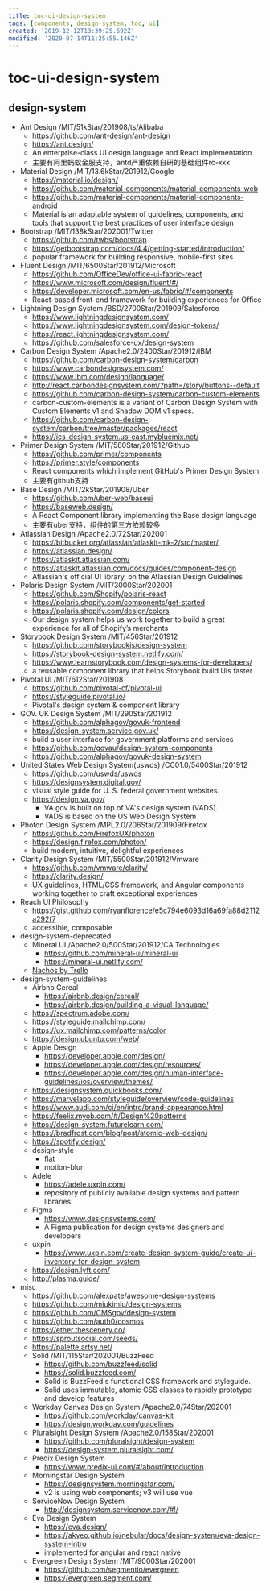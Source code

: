 ```yaml
---
title: toc-ui-design-system
tags: [components, design-system, toc, ui]
created: '2019-12-12T13:39:25.692Z'
modified: '2020-07-14T11:25:55.146Z'
---
```


# toc-ui-design-system

## design-system

- Ant Design  /MIT/51kStar/201908/ts/Alibaba
  - https://github.com/ant-design/ant-design
  - https://ant.design/
  - An enterprise-class UI design language and React implementation
  - 主要有阿里蚂蚁金服支持，antd严重依赖自研的基础组件rc-xxx
- Material Design  /MIT/13.6kStar/201912/Google
  - https://material.io/design/
  - https://github.com/material-components/material-components-web
  - https://github.com/material-components/material-components-android
  - Material is an adaptable system of guidelines, components, and tools that support the best practices of user interface design
- Bootstrap  /MIT/138kStar/202001/Twitter
  - https://github.com/twbs/bootstrap
  - https://getbootstrap.com/docs/4.4/getting-started/introduction/
  - popular framework for building responsive, mobile-first sites
- Fluent Design  /MIT/6500Star/201912/Microsoft
  - https://github.com/OfficeDev/office-ui-fabric-react
  - https://www.microsoft.com/design/fluent/#/
  - https://developer.microsoft.com/en-us/fabric/#/components
  - React-based front-end framework for building experiences for Office
- Lightning Design System  /BSD/2700Star/201909/Salesforce
  - https://www.lightningdesignsystem.com/
  - https://www.lightningdesignsystem.com/design-tokens/
  - https://react.lightningdesignsystem.com/
  - https://github.com/salesforce-ux/design-system
- Carbon Design System  /Apache2.0/2400Star/201912/IBM
  - https://github.com/carbon-design-system/carbon
  - https://www.carbondesignsystem.com/
  - https://www.ibm.com/design/language/
  - http://react.carbondesignsystem.com/?path=/story/buttons--default
  - https://github.com/carbon-design-system/carbon-custom-elements
  - carbon-custom-elements is a variant of Carbon Design System with Custom Elements v1 and Shadow DOM v1 specs.
  - https://github.com/carbon-design-system/carbon/tree/master/packages/react
  - https://ics-design-system.us-east.mybluemix.net/ 
- Primer Design System  /MIT/580Star/201912/Github
  - https://github.com/primer/components
  - https://primer.style/components
  - React components which implement GitHub's Primer Design System    
  - 主要有github支持
- Base Design  /MIT/2kStar/201908/Uber
  - https://github.com/uber-web/baseui
  - https://baseweb.design/
  - A React Component library implementing the Base design language
  - 主要有uber支持，组件的第三方依赖较多
- Atlassian Design   /Apache2.0/72Star/202001
  - https://bitbucket.org/atlassian/atlaskit-mk-2/src/master/
  - https://atlassian.design/
  - https://atlaskit.atlassian.com/
  - https://atlaskit.atlassian.com/docs/guides/component-design
  - Atlassian's official UI library, on the Atlassian Design Guidelines
- Polaris Design System  /MIT/3000Star/202001
  - https://github.com/Shopify/polaris-react
  - https://polaris.shopify.com/components/get-started
  - https://polaris.shopify.com/design/colors
  - Our design system helps us work together to build a great experience for all of Shopify’s merchants
- Storybook Design System  /MIT/456Star/201912
  - https://github.com/storybookjs/design-system
  - https://storybook-design-system.netlify.com/
  - https://www.learnstorybook.com/design-systems-for-developers/
  - a reusable component library that helps Storybook build UIs faster
- Pivotal UI   /MIT/612Star/201908
  - https://github.com/pivotal-cf/pivotal-ui
  - https://styleguide.pivotal.io/
  - Pivotal's design system & component library
- GOV. UK Design System  /MIT/290Star/201912
  - https://github.com/alphagov/govuk-frontend
  - https://design-system.service.gov.uk/
  - build a user interface for government platforms and services    
  - https://github.com/govau/design-system-components
  - https://github.com/alphagov/govuk-design-system
- United States Web Design System(uswds)  /CC01.0/5400Star/201912
  - https://github.com/uswds/uswds
  - https://designsystem.digital.gov/
  - visual style guide for U. S. federal government websites.
  - https://design.va.gov/
      - VA.gov is built on top of VA's design system (VADS). 
      - VADS is based on the US Web Design System
- Photon Design System  /MPL2.0/206Star/201909/Firefox
  - https://github.com/FirefoxUX/photon
  - https://design.firefox.com/photon/
  - build modern, intuitive, delightful experiences
- Clarity Design System  /MIT/5500Star/201912/Vmware
  - https://github.com/vmware/clarity/
  - https://clarity.design/
  - UX guidelines, HTML/CSS framework, and Angular components working together to craft exceptional experiences
- Reach UI Philosophy
  - https://gist.github.com/ryanflorence/e5c794e6093d16a69fa88d2112a292f7
  - accessible, composable
- design-system-deprecated
  - Mineral UI  /Apache2.0/500Star/201912/CA Technologies
      - https://github.com/mineral-ui/mineral-ui
      - https://mineral-ui.netlify.com/
  - [Nachos by Trello](https://design.trello.com/)
- design-system-guidelines
  - Airbnb Cereal
      - https://airbnb.design/cereal/
      - https://airbnb.design/building-a-visual-language/
  - https://spectrum.adobe.com/
  - https://styleguide.mailchimp.com/
  - https://ux.mailchimp.com/patterns/color
  - https://design.ubuntu.com/web/
  - Apple Design
      - https://developer.apple.com/design/
      - https://developer.apple.com/design/resources/
      - https://developer.apple.com/design/human-interface-guidelines/ios/overview/themes/
  - https://designsystem.quickbooks.com/
  - https://marvelapp.com/styleguide/overview/code-guidelines
  - https://www.audi.com/ci/en/intro/brand-appearance.html
  - https://feelix.myob.com/#/Design%20patterns
  - https://design-system.futurelearn.com/
  - https://bradfrost.com/blog/post/atomic-web-design/
  - https://spotify.design/
  - design-style
      - flat
      - motion-blur
  - Adele
      - https://adele.uxpin.com/
      - repository of publicly available design systems and pattern libraries
  - Figma
      - https://www.designsystems.com/
      - A Figma publication for design systems designers and developers
  - uxpin
      - https://www.uxpin.com/create-design-system-guide/create-ui-inventory-for-design-system
  - https://design.lyft.com/
  - http://plasma.guide/
- misc
  - https://github.com/alexpate/awesome-design-systems
  - https://github.com/miukimiu/design-systems
  - https://github.com/CMSgov/design-system
  - https://github.com/auth0/cosmos
  - https://ether.thescenery.co/
  - https://sproutsocial.com/seeds/
  - https://palette.artsy.net/
  - Solid  /MIT/115Star/202001/BuzzFeed
      - https://github.com/buzzfeed/solid
      - https://solid.buzzfeed.com/
      - Solid is BuzzFeed's functional CSS framework and styleguide.
      - Solid uses immutable, atomic CSS classes to rapidly prototype and develop features
  - Workday Canvas Design System  /Apache2.0/74Star/202001
      - https://github.com/workday/canvas-kit
      - https://design.workday.com/guidelines
  - Pluralsight Design System  /Apache2.0/158Star/202001
      - https://github.com/pluralsight/design-system
      - https://design-system.pluralsight.com/
  - Predix Design System
      - https://www.predix-ui.com/#/about/introduction
  - Morningstar Design System
      - https://designsystem.morningstar.com/
      - v2 is using web components; v3 will use vue
  - ServiceNow Design System
      - http://designsystem.servicenow.com/#!/
  - Eva Design System
      - https://eva.design/
      - https://akveo.github.io/nebular/docs/design-system/eva-design-system-intro
      - implemented for angular and react native
  - Evergreen Design System  /MIT/9000Star/202001
      - https://github.com/segmentio/evergreen
      - https://evergreen.segment.com/
